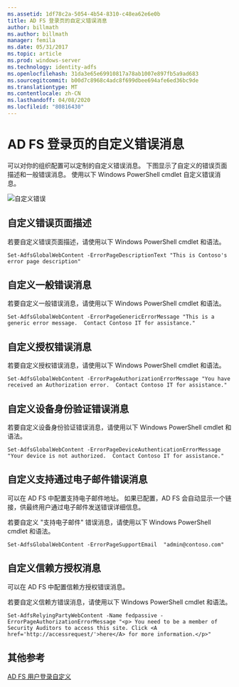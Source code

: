 ```yaml
---
ms.assetid: 1df78c2a-5054-4b54-8310-c48ea62e6e0b
title: AD FS 登录页的自定义错误消息
author: billmath
ms.author: billmath
manager: femila
ms.date: 05/31/2017
ms.topic: article
ms.prod: windows-server
ms.technology: identity-adfs
ms.openlocfilehash: 31da3e65e69910817a78ab1007e897fb5a9ad683
ms.sourcegitcommit: b00d7c8968c4adc8f699dbee694afe6ed36bc9de
ms.translationtype: MT
ms.contentlocale: zh-CN
ms.lasthandoff: 04/08/2020
ms.locfileid: "80816430"
---
```

# <a name="custom-error-messages-for-ad-fs-sign-in-page"></a>AD FS 登录页的自定义错误消息  


可以对你的组织配置可以定制的自定义错误消息。 下图显示了自定义的错误页面描述和一般错误消息。 使用以下 Windows PowerShell cmdlet 自定义错误消息。  
  
![自定义错误](media/AD-FS-user-sign-in-customization/ADFS_Blue_Custom3.png)  
  
## <a name="customize-the-error-page-description"></a>自定义错误页面描述  
若要自定义错误页面描述，请使用以下 Windows PowerShell cmdlet 和语法。  
  

`Set-AdfsGlobalWebContent -ErrorPageDescriptionText "This is Contoso's error page description" ` 

  
## <a name="customize-a-generic-error-message"></a>自定义一般错误消息  
若要自定义一般错误消息，请使用以下 Windows PowerShell cmdlet 和语法。  
  
 
`Set-AdfsGlobalWebContent -ErrorPageGenericErrorMessage "This is a generic error message.  Contact Contoso IT for assistance." ` 

  
## <a name="customize-an-authorization-error-message"></a>自定义授权错误消息  
若要自定义授权错误消息，请使用以下 Windows PowerShell cmdlet 和语法。  
  

    Set-AdfsGlobalWebContent -ErrorPageAuthorizationErrorMessage "You have received an Authorization error.  Contact Contoso IT for assistance."  

  
## <a name="customize-a-device-authentication-error-message"></a>自定义设备身份验证错误消息  
若要自定义设备身份验证错误消息，请使用以下 Windows PowerShell cmdlet 和语法。  
  
 
`Set-AdfsGlobalWebContent -ErrorPageDeviceAuthenticationErrorMessage "Your device is not authorized.  Contact Contoso IT for assistance."`  
 
  
## <a name="customize-a-support-email-error-message"></a>自定义支持通过电子邮件错误消息  
可以在 AD FS 中配置支持电子邮件地址。 如果已配置，AD FS 会自动显示一个链接，供最终用户通过电子邮件发送错误详细信息。  
  
若要自定义 "支持电子邮件" 错误消息，请使用以下 Windows PowerShell cmdlet 和语法。  
  

    Set-AdfsGlobalWebContent -ErrorPageSupportEmail  "admin@contoso.com"  

  
## <a name="customize-a-relying-party-authorization-message"></a>自定义信赖方授权消息  
可以在 AD FS 中配置信赖方授权错误消息。  
  
若要自定义信赖方错误消息，请使用以下 Windows PowerShell cmdlet 和语法。  

    Set-AdfsRelyingPartyWebContent -Name fedpassive -ErrorPageAuthorizationErrorMessage "<p> You need to be a member of Security Auditors to access this site. Click <A href='http://accessrequest/'>here</A> for more information.</p>"  


## <a name="additional-references"></a>其他参考 
[AD FS 用户登录自定义](AD-FS-user-sign-in-customization.md)    
